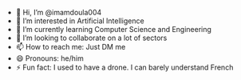 - 👋 Hi, I’m @imamdoula004
- 👀 I’m interested in Artificial Intelligence 
- 🌱 I’m currently learning Computer Science and Engineering 
- 💞️ I’m looking to collaborate on a lot of sectors 
- 📫 How to reach me: Just DM me 
- 😄 Pronouns: he/him 
- ⚡ Fun fact: I used to have a drone. I can barely understand French 

<!---
imamdoula004/imamdoula004 is a ✨ special ✨ repository because its `README.md` (this file) appears on your GitHub profile.
You can click the Preview link to take a look at your changes.
--->
